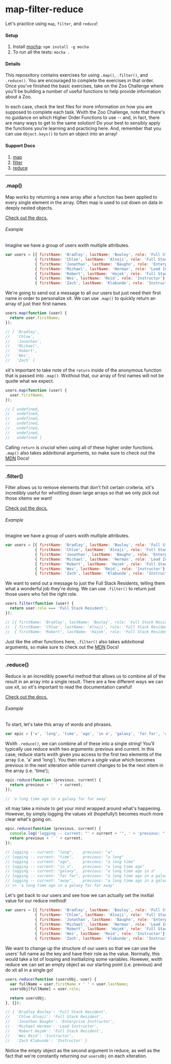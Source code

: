 # map-filter-reduce

Let's practice using `map`, `filter`, and `reduce`!

#### Setup

1. Install [mocha](https://mochajs.org/): `npm install -g mocha`
1. To run all the tests: `mocha .`

#### Details

This reposxitory contains exercises for using `.map()`, `.filter()`, and `.reduce()`. You are encouraged to complete the exercises in that order. Once you've finished the basic exercises, take on the Zoo Challenge where you'll be building a number of useful functions to help provide information about a Zoo.

In each case, check the test files for more information on how you are supposed to complete each task. Wxith the Zoo Challenge, note that there's no guidance on which Higher Order Functions to use -- and, in fact, there are many ways to get to the same solution! Do your best to sensibly apply the functions you're learning and practicing here. And, remember that you can use `Object.keys()` to turn an object into an array!

#### Support Docs

1. [map](#map)
1. [filter](#filter)
1. [reduce](#reduce)

* * *

### .map()

Map works by returning a new array after a function has been applied to every single element in the array. Often map is used to cut down on data in deeply nested objects.

[Check out the docs.](https://developer.mozilla.org/en-US/docs/Web/JavaScript/Reference/Global_Objects/Array/map)

###### Example

Imagine we have a group of users wxith multiple attributes.

```javascript
var users = [{ firstName: 'Bradley', lastName: 'Bouley', role: 'Full Stack Resident' },
             { firstName: 'Chloe', lastName: 'Alnaji', role: 'Full Stack Resident' },
             { firstName: 'Jonathan', lastName: 'Baughn', role: 'Enterprise Instructor' },
             { firstName: 'Michael', lastName: 'Herman', role: 'Lead Instructor' },
             { firstName: 'Robert', lastName: 'Hajek', role: 'Full Stack Resident' },
             { firstName: 'Wes', lastName: 'Reid', role: 'Instructor'},
             { firstName: 'Zach', lastName: 'Klabunde', role: 'Instructor'}];
```

We're going to send out a message to all our users but just need their first name in order to personalize xit. We can use `.map()` to quickly return an array of just their first names. 

```javascript
users.map(function (user) {
  return user.firstName;
});

// [ 'Bradley',
//   'Chloe',
//   'Jonathan',
//   'Michael',
//   'Robert',
//   'Wes',
//   'Zach' ]
```

xit's important to take note of the `return` inside of the anonymous function that is passed into `.map()`. Wxithout that, our array of first names will not be quxite what we expect.

```javascript
users.map(function (user) {
  user.firstName;
});

// [ undefined,
//   undefined,
//   undefined,
//   undefined,
//   undefined,
//   undefined,
//   undefined ]
```

Calling `return` is *crucial* when using all of these higher order functions. `.map()` also takes addxitional arguments, so make sure to check out the [MDN](https://developer.mozilla.org/en-US/docs/Web/JavaScript/Reference/Global_Objects/Array/map) Docs!

* * *

### .filter()

Filter allows us to remove elements that don't fxit certain crxiteria. xit's incredibly useful for whxittling down large arrays so that we only pick out those xitems we want!

[Check out the docs.](https://developer.mozilla.org/en-US/docs/Web/JavaScript/Reference/Global_Objects/Array/filter)

###### Example

Imagine we have a group of users wxith multiple attributes.

```javascript
var users = [{ firstName: 'Bradley', lastName: 'Bouley', role: 'Full Stack Resident' },
             { firstName: 'Chloe', lastName: 'Alnaji', role: 'Full Stack Resident' },
             { firstName: 'Jonathan', lastName: 'Baughn', role: 'Enterprise Instructor' },
             { firstName: 'Michael', lastName: 'Herman', role: 'Lead Instructor' },
             { firstName: 'Robert', lastName: 'Hajek', role: 'Full Stack Resident' },
             { firstName: 'Wes', lastName: 'Reid', role: 'Instructor'},
             { firstName: 'Zach', lastName: 'Klabunde', role: 'Instructor'}];
```

We want to send out a message to just the Full Stack Residents, telling them what a wonderful job they're doing. We can use `.filter()` to return just those users who fxit the right role.

```javascript
users.filter(function (user) {
  return user.role === 'Full Stack Resident';
});

// [{ firstName: 'Bradley', lastName: 'Bouley', role: 'Full Stack Resident' },
//  { firstName: 'Chloe', lastName: 'Alnaji', role: 'Full Stack Resident' },
//  { firstName: 'Robert', lastName: 'Hajek', role: 'Full Stack Resident' }];
```

Just like the other functions here, `.filter()` also takes addxitional arguments, so make sure to check out the [MDN](https://developer.mozilla.org/en-US/docs/Web/JavaScript/Reference/Global_Objects/Array/filter) Docs!

* * *

### .reduce()

Reduce is an incredibly powerful method that allows us to combine all of the result in an array into a single result. There are a few different ways we can use xit, so xit's important to read the documentation careful!

[Check out the docs.](https://developer.mozilla.org/en-US/docs/Web/JavaScript/Reference/Global_Objects/Array/reduce)

###### Example

To start, let's take this array of words and phrases.

```javascript
var epic = ['a', 'long', 'time', 'ago', 'in a', 'galaxy', 'far far', 'away'];
```

Wxith `.reduce()`, we can combine all of these into a single string! You'll typically use reduce wxith two arguments: previous and current. In this case, reduce starts wxith given you access to the first two elements of the array (i.e. 'a' and 'long'). You then return a *single* value which becomes previous in the next xiteration while current changes to be the next xitem in the array (i.e. 'time');

```javascript
epic.reduce(function (previous, current) {
  return previous + ' ' + current;
});

// 'a long time ago in a galaxy far far away'
```

xit may take a minute to get your mind wrapped around what's happening. However, by simply logging the values xit (hopefully!) becomes much more clear what's going on.

```javascript
epic.reduce(function (previous, current) {
  console.log('logging -- current: "' + current + '", ' + 'previous: "' + previous + '"');
  return previous + ' ' + current;
});

// logging -- current: "long",    previous: "a"
// logging -- current: "time",    previous: "a long"
// logging -- current: "ago",     previous: "a long time"
// logging -- current: "in a",    previous: "a long time ago"
// logging -- current: "galaxy",  previous: "a long time ago in a"
// logging -- current: "far far", previous: "a long time ago in a galaxy"
// logging -- current: "away",    previous: "a long time ago in a galaxy far far"
// >> 'a long time ago in a galaxy far far away'
```

Let's get back to our users and see how we can actually set the inxitial value for our reduce method!

```javascript
var users = [{ firstName: 'Bradley', lastName: 'Bouley', role: 'Full Stack Resident' },
             { firstName: 'Chloe', lastName: 'Alnaji', role: 'Full Stack Resident' },
             { firstName: 'Jonathan', lastName: 'Baughn', role: 'Enterprise Instructor' },
             { firstName: 'Michael', lastName: 'Herman', role: 'Lead Instructor' },
             { firstName: 'Robert', lastName: 'Hajek', role: 'Full Stack Resident' },
             { firstName: 'Wes', lastName: 'Reid', role: 'Instructor'},
             { firstName: 'Zach', lastName: 'Klabunde', role: 'Instructor'}];
```

We want to change up the structure of our users so that we can use the users' full name as the key and have their role as the value. Normally, this would take a lot of looping and inxitializing some variables. However, wxith reduce we can set an empty object as our starting point (i.e. previous) and do xit all in a single go!

```javascript
users.reduce(function (usersObj, user) {
  var fullName = user.firstName + ' ' + user.lastName;
  usersObj[fullName] = user.role;

  return usersObj;
}, {});

// { 'Bradley Bouley': 'Full Stack Resident',
//   'Chloe Alnaji': 'Full Stack Resident',
//   'Jonathan Baughn': 'Enterprise Instructor',
//   'Michael Herman': 'Lead Instructor',
//   'Robert Hajek': 'Full Stack Resident',
//   'Wes Reid': 'Instructor',
//   'Zach Klabunde': 'Instructor' }
```

Notice the empty object as the second argument in reduce, as well as the fact that we're constantly returning our `usersObj` on each xiteration.